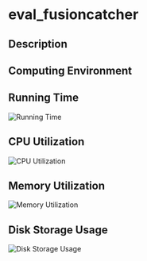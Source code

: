 # eval_fusioncatcher

## Description


## Computing Environment


## Running Time
![Running Time](output/running_time.png)

## CPU Utilization
![CPU Utilization](output/cpu_utilization.png)

## Memory Utilization
![Memory Utilization](output/memory_utilization.png)

## Disk Storage Usage
![Disk Storage Usage](output/disk_storage_usage.png)
